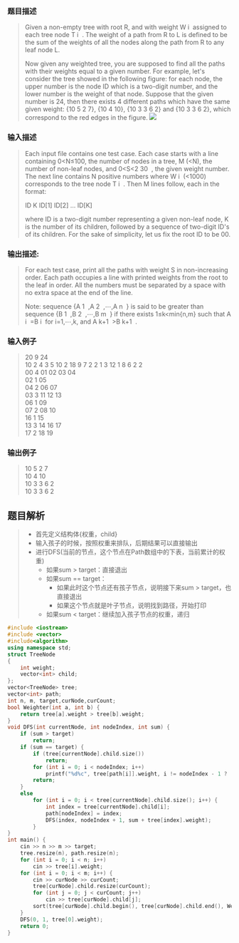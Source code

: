### 题目描述

> Given a non-empty tree with root R, and with weight W
​i
​​  assigned to each tree node T
​i
​​ . The weight of a path from R to L is defined to be the sum of the weights of all the nodes along the path from R to any leaf node L.
>
>Now given any weighted tree, you are supposed to find all the paths with their weights equal to a given number. For example, let's consider the tree showed in the following figure: for each node, the upper number is the node ID which is a two-digit number, and the lower number is the weight of that node. Suppose that the given number is 24, then there exists 4 different paths which have the same given weight: {10 5 2 7}, {10 4 10}, {10 3 3 6 2} and {10 3 3 6 2}, which correspond to the red edges in the figure.
![](https://images.ptausercontent.com/212)

### 输入描述

> Each input file contains one test case. Each case starts with a line containing 0<N≤100, the number of nodes in a tree, M (<N), the number of non-leaf nodes, and 0<S<2
​30
​​ , the given weight number. The next line contains N positive numbers where W
​i
​​  (<1000) corresponds to the tree node T
​i
​​ . Then M lines follow, each in the format:
>
>ID K ID[1] ID[2] ... ID[K]
>
>where ID is a two-digit number representing a given non-leaf node, K is the number of its children, followed by a sequence of two-digit ID's of its children. For the sake of simplicity, let us fix the root ID to be 00.

### 输出描述:
> For each test case, print all the paths with weight S in non-increasing order. Each path occupies a line with printed weights from the root to the leaf in order. All the numbers must be separated by a space with no extra space at the end of the line.
>
>Note: sequence {A
​1
​​ ,A
​2
​​ ,⋯,A
​n
​​ } is said to be greater than sequence {B
​1
​​ ,B
​2
​​ ,⋯,B
​m
​​ } if there exists 1≤k<min{n,m} such that A
​i
​​ =B
​i
​​  for i=1,⋯,k, and A
​k+1
​​ >B
​k+1
​​ .

### 输入例子
> 20 9 24<br>
10 2 4 3 5 10 2 18 9 7 2 2 1 3 12 1 8 6 2 2<br>
00 4 01 02 03 04<br>
02 1 05<br>
04 2 06 07<br>
03 3 11 12 13<br>
06 1 09<br>
07 2 08 10<br>
16 1 15<br>
13 3 14 16 17<br>
17 2 18 19<br>

### 输出例子
> 10 5 2 7<br>
10 4 10<br>
10 3 3 6 2<br>
10 3 3 6 2<br>

## 题目解析
>- 首先定义结构体{权重，child}
>- 输入孩子的时候，按照权重来排队，后期结果可以直接输出
>- 进行DFS(当前的节点，这个节点在Path数组中的下表，当前累计的权重)
> 	- 如果sum > target：直接退出
> 	- 如果sum == target：
> 		- 如果此时这个节点还有孩子节点，说明接下来sum > target，也直接退出
> 		- 如果这个节点就是叶子节点，说明找到路径，开始打印
> 	- 如果sum < target：继续加入孩子节点的权重，递归
```C++
#include <iostream>
#include <vector>
#include<algorithm>
using namespace std;
struct TreeNode
{
	int weight;
	vector<int> child;
};
vector<TreeNode> tree;
vector<int> path;
int n, m, target,curNode,curCount;
bool Weighter(int a, int b) {
	return tree[a].weight > tree[b].weight;
}
void DFS(int currentNode, int nodeIndex, int sum) {
	if (sum > target)
		return;
	if (sum == target) {
		if (tree[currentNode].child.size())
			return;
		for (int i = 0; i < nodeIndex; i++)
			printf("%d%c", tree[path[i]].weight, i != nodeIndex - 1 ? ' ' : '\n');
		return;
	}
	else 
		for (int i = 0; i < tree[currentNode].child.size(); i++) {
			int index = tree[currentNode].child[i];
			path[nodeIndex] = index;
			DFS(index, nodeIndex + 1, sum + tree[index].weight);
		}
}
int main() {
	cin >> n >> m >> target;
	tree.resize(n), path.resize(n);
	for (int i = 0; i < n; i++)
		cin >> tree[i].weight;
	for (int i = 0; i < m; i++) {
		cin >> curNode >> curCount;
		tree[curNode].child.resize(curCount);
		for (int j = 0; j < curCount; j++)
			cin >> tree[curNode].child[j];
		sort(tree[curNode].child.begin(), tree[curNode].child.end(), Weighter);
	}
	DFS(0, 1, tree[0].weight);
	return 0;
}
```
